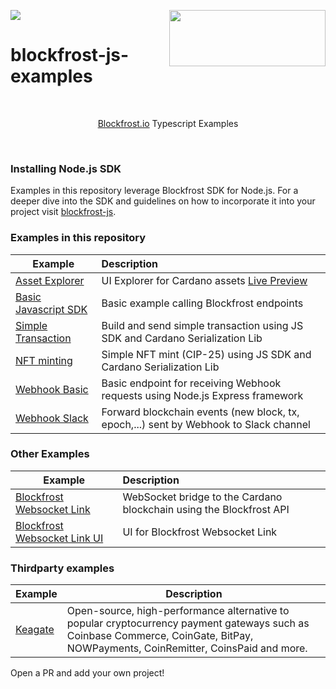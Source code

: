 <a href="https://fivebinaries.com/"><img src="https://img.shields.io/badge/made%20by-Five%20Binaries-darkviolet.svg?style=flat-square" /></a>
<img src="https://blockfrost.io/images/logo.svg" width="250" align="right" height="90">

# blockfrost-js-examples

<br/>

<p align="center"><a href="https://blockfrost.io">Blockfrost.io</a> Typescript Examples</p>
<br>

### Installing Node.js SDK

Examples in this repository leverage Blockfrost SDK for Node.js. For a deeper dive into the SDK and guidelines on how to incorporate it into your project visit [blockfrost-js](https://github.com/blockfrost/blockfrost-js).

### Examples in this repository

| Example                                             | Description                                                                           |
| --------------------------------------------------- | :------------------------------------------------------------------------------------ |
| [Asset Explorer](./examples/asset-explorer)         | UI Explorer for Cardano assets [Live Preview](https://cardano-tokens.com)             |
| [Basic Javascript SDK](./examples/basic)            | Basic example calling Blockfrost endpoints                                            |
| [Simple Transaction](./examples/simple-transaction) | Build and send simple transaction using JS SDK and Cardano Serialization Lib          |
| [NFT minting](./examples/mint-nft)                  | Simple NFT mint (CIP-25) using JS SDK and Cardano Serialization Lib                   |
| [Webhook Basic](./examples/webhook-basic)           | Basic endpoint for receiving Webhook requests using Node.js Express framework         |
| [Webhook Slack](./examples/webhook-slack)           | Forward blockchain events (new block, tx, epoch,...) sent by Webhook to Slack channel |

### Other Examples

| Example                                                                                    | Description                                                         |
| ------------------------------------------------------------------------------------------ | :------------------------------------------------------------------ |
| [Blockfrost Websocket Link](https://github.com/blockfrost/blockfrost-websocket-link)       | WebSocket bridge to the Cardano blockchain using the Blockfrost API |
| [Blockfrost Websocket Link UI](https://github.com/blockfrost/blockfrost-websocket-link-ui) | UI for Blockfrost Websocket Link                                    |

### Thirdparty examples

| Example                                          | Description                                                                                                                                                                      |
| ------------------------------------------------ | -------------------------------------------------------------------------------------------------------------------------------------------------------------------------------- |
| [Keagate](https://github.com/dilan-dio4/Keagate) | Open-source, high-performance alternative to popular cryptocurrency payment gateways such as Coinbase Commerce, CoinGate, BitPay, NOWPayments, CoinRemitter, CoinsPaid and more. |

Open a PR and add your own project!
